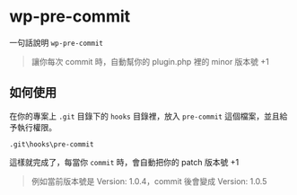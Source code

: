 # wp-pre-commit

一句話說明 `wp-pre-commit`

> 讓你每次 commit 時，自動幫你的 plugin.php 裡的 minor 版本號 +1

## 如何使用

在你的專案上 `.git` 目錄下的 `hooks` 目錄裡，放入 `pre-commit` 這個檔案，並且給予執行權限。

`.git\hooks\pre-commit`

這樣就完成了，每當你 `commit` 時，會自動把你的 patch 版本號 +1

> 例如當前版本號是 Version: 1.0.4，commit 後會變成 Version: 1.0.5
